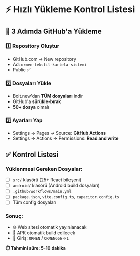 # ⚡ Hızlı Yükleme Kontrol Listesi

## 🎯 3 Adımda GitHub'a Yükleme

### 1️⃣ Repository Oluştur
- GitHub.com → New repository
- Ad: `ormen-tekstil-kartela-sistemi`
- Public ✅

### 2️⃣ Dosyaları Yükle
- Bolt.new'dan **TÜM dosyaları** indir
- GitHub'a **sürükle-bırak**
- **50+ dosya** olmalı

### 3️⃣ Ayarları Yap
- Settings → Pages → Source: **GitHub Actions**
- Settings → Actions → Permissions: **Read and write**

## ✅ Kontrol Listesi

### Yüklenmesi Gereken Dosyalar:
- [ ] `src/` klasörü (25+ React bileşeni)
- [ ] `android/` klasörü (Android build dosyaları)
- [ ] `.github/workflows/main.yml`
- [ ] `package.json`, `vite.config.ts`, `capacitor.config.ts`
- [ ] Tüm config dosyaları

### Sonuç:
- 🌐 Web sitesi otomatik yayınlanacak
- 📱 APK otomatik build edilecek
- 🔐 Giriş: `ORMEN` / `ORMEN666-F1`

**⏱️ Tahmini süre: 5-10 dakika**